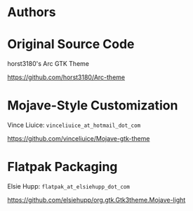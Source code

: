 Authors
=======

# Original Source Code

horst3180's Arc GTK Theme

https://github.com/horst3180/Arc-theme

# Mojave-Style Customization

Vince Liuice: `vinceliuice_at_hotmail_dot_com`

https://github.com/vinceliuice/Mojave-gtk-theme

# Flatpak Packaging

Elsie Hupp: `flatpak_at_elsiehupp_dot_com`

https://github.com/elsiehupp/org.gtk.Gtk3theme.Mojave-light
